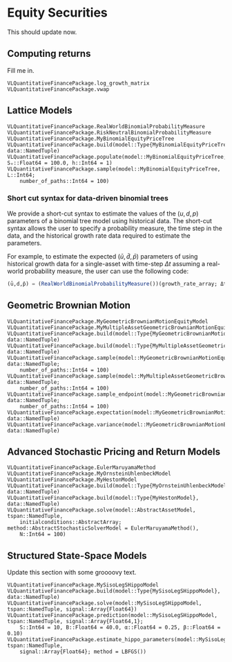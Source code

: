 # Equity Securities
This should update now.

## Computing returns
Fill me in.

```@docs
VLQuantitativeFinancePackage.log_growth_matrix
VLQuantitativeFinancePackage.vwap
```

## Lattice Models
```@docs
VLQuantitativeFinancePackage.RealWorldBinomialProbabilityMeasure
VLQuantitativeFinancePackage.RiskNeutralBinomialProbabilityMeasure
VLQuantitativeFinancePackage.MyBinomialEquityPriceTree
VLQuantitativeFinancePackage.build(model::Type{MyBinomialEquityPriceTree}, data::NamedTuple)
VLQuantitativeFinancePackage.populate(model::MyBinomialEquityPriceTree; Sₒ::Float64 = 100.0, h::Int64 = 1)
VLQuantitativeFinancePackage.sample(model::MyBinomialEquityPriceTree, L::Int64; 
    number_of_paths::Int64 = 100)
```

### Short cut syntax for data-driven binomial trees
We provide a short-cut syntax to estimate the values of the $(u, d, p)$ parameters of a binomial tree model using historical data. The short-cut syntax allows the user to specify a probability measure, the time step in the data, and the historical growth rate data required to estimate the parameters.

For example, to estimate the expected $(\bar{u}, \bar{d}, \bar{p})$ parameters of using historical growth data for a single-asset with time-step $\Delta{t}$ assuming a real-world probability measure, the user can use the following code:

```julia
(ū,d̄,p̄) = (RealWorldBinomialProbabilityMeasure())(growth_rate_array; Δt = Δt);
```

## Geometric Brownian Motion
```@docs
VLQuantitativeFinancePackage.MyGeometricBrownianMotionEquityModel
VLQuantitativeFinancePackage.MyMultipleAssetGeometricBrownianMotionEquityModel
VLQuantitativeFinancePackage.build(model::Type{MyGeometricBrownianMotionEquityModel}, data::NamedTuple)
VLQuantitativeFinancePackage.build(model::Type{MyMultipleAssetGeometricBrownianMotionEquityModel}, data::NamedTuple)
VLQuantitativeFinancePackage.sample(model::MyGeometricBrownianMotionEquityModel, data::NamedTuple; 
    number_of_paths::Int64 = 100)
VLQuantitativeFinancePackage.sample(model::MyMultipleAssetGeometricBrownianMotionEquityModel, data::NamedTuple; 
    number_of_paths::Int64 = 100)
VLQuantitativeFinancePackage.sample_endpoint(model::MyGeometricBrownianMotionEquityModel, data::NamedTuple; 
    number_of_paths::Int64 = 100)
VLQuantitativeFinancePackage.expectation(model::MyGeometricBrownianMotionEquityModel, data::NamedTuple)
VLQuantitativeFinancePackage.variance(model::MyGeometricBrownianMotionEquityModel, data::NamedTuple)
```

## Advanced Stochastic Pricing and Return Models
```@docs
VLQuantitativeFinancePackage.EulerMaruyamaMethod
VLQuantitativeFinancePackage.MyOrnsteinUhlenbeckModel
VLQuantitativeFinancePackage.MyHestonModel
VLQuantitativeFinancePackage.build(model::Type{MyOrnsteinUhlenbeckModel}, data::NamedTuple)
VLQuantitativeFinancePackage.build(model::Type{MyHestonModel}, data::NamedTuple)
VLQuantitativeFinancePackage.solve(model::AbstractAssetModel, tspan::NamedTuple,
    initialconditions::AbstractArray; method::AbstractStochasticSolverModel = EulerMaruyamaMethod(), 
    N::Int64 = 100)
```

## Structured State-Space Models
Update this section with some groooovy text.

```@docs
VLQuantitativeFinancePackage.MySisoLegSHippoModel
VLQuantitativeFinancePackage.build(model::Type{MySisoLegSHippoModel}, data::NamedTuple)
VLQuantitativeFinancePackage.solve(model::MySisoLegSHippoModel, tspan::NamedTuple, signal::Array{Float64})
VLQuantitativeFinancePackage.prediction(model::MySisoLegSHippoModel, tspan::NamedTuple, signal::Array{Float64,1};
    S::Int64 = 10, B::Float64 = 40.0, α::Float64 = 0.25, β::Float64 = 0.10)
VLQuantitativeFinancePackage.estimate_hippo_parameters(model::MySisoLegSHippoModel, tspan::NamedTuple, 
    signal::Array{Float64}; method = LBFGS())
```